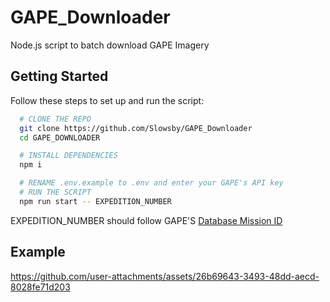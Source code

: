 # GAPE_Downloader

Node.js script to batch download GAPE Imagery

## Getting Started

Follow these steps to set up and run the script:

```bash
  # CLONE THE REPO
  git clone https://github.com/Slowsby/GAPE_Downloader
  cd GAPE_DOWNLOADER

  # INSTALL DEPENDENCIES
  npm i

  # RENAME .env.example to .env and enter your GAPE's API key
  # RUN THE SCRIPT
  npm run start -- EXPEDITION_NUMBER
```
EXPEDITION_NUMBER should follow GAPE'S [Database Mission ID](https://eol.jsc.nasa.gov/FAQ/default.htm#cameraMetadata_Mission)

## Example

https://github.com/user-attachments/assets/26b69643-3493-48dd-aecd-8028fe71d203


